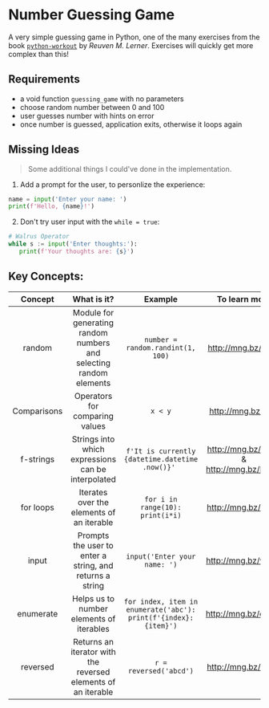 # Number Guessing Game
A very simple guessing game in Python, one of the many exercises from the book [`python-workout`](https://www.manning.com/books/python-workout) by *Reuven M. Lerner*. Exercises will quickly get more complex than this!

## Requirements
- a void function `guessing_game` with no parameters
- choose random number between 0 and 100
- user guesses number with hints on error
- once number is guessed, application exits, otherwise it loops again

## Missing Ideas
> Some additional things I could've done in the implementation.

1. Add a prompt for the user, to personlize the experience:
```py
name = input('Enter your name: ')
print(f'Hello, {name}!')
```

2. Don't try user input with the `while = true`:
```py
# Walrus Operator
while s := input('Enter thoughts:'):
   print(f'Your thoughts are: {s}')
```

## Key Concepts:
|   Concept   	|                             What is it?                            	|                             Example                            	|               To learn more               	|
|:-----------:	|:------------------------------------------------------------------:	|:--------------------------------------------------------------:	|:-----------------------------------------:	|
| random      	| Module for generating random numbers and selecting random elements 	| `number = random.randint(1, 100)`                                	| http://mng.bz/Z2wj                        	|
| Comparisons 	| Operators for comparing values                                     	| `x < y`                                                          	| http://mng.bz/oPJj                        	|
| f-strings   	| Strings into which expressions can be interpolated                 	| `f'It is currently {datetime.datetime .now()}' `                 	| http://mng.bz/1z6Z & http://mng.bz/PAm2 	|
| for loops   	| Iterates over the elements of an iterable                          	| `for i in range(10): print(i*i)`                                 	| http://mng.bz/Jymp                        	|
| input       	| Prompts the user to enter a string, and returns a string           	| `input('Enter your name: ')`                                    	| http://mng.bz/wB27                        	|
| enumerate   	| Helps us to number elements of iterables                           	| `for index, item in enumerate('abc'): print(f'{index}: {item}')` 	| http://mng.bz/qM1K                        	|
| reversed    	| Returns an iterator with the reversed elements of an iterable      	| `r = reversed('abcd')`                                           	| http://mng.bz/7XYx                        	|